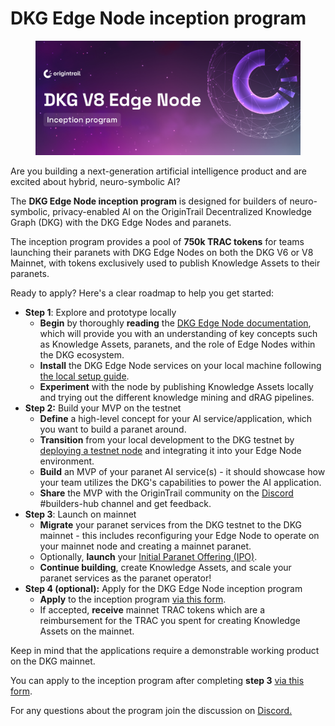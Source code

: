 # DKG Edge Node inception program

<figure><img src="../../.gitbook/assets/image (16).png" alt=""><figcaption></figcaption></figure>

Are you building a next-generation artificial intelligence product and are excited about hybrid, neuro-symbolic AI?

The **DKG Edge Node inception program** is designed for builders of neuro-symbolic, privacy-enabled AI on the OriginTrail Decentralized Knowledge Graph (DKG) with the DKG Edge Nodes and paranets.

The inception program provides a pool of **750k TRAC tokens** for teams launching their paranets with  DKG Edge Nodes on both the DKG V6 or V8 Mainnet, with tokens exclusively used to publish Knowledge Assets to their paranets.

Ready to apply? Here's a clear roadmap to help you get started:

* **Step 1**: Explore and prototype locally
  * **Begin** by thoroughly **reading** the [DKG Edge Node documentation](dkg-edge-node-architecture.md), which will provide you with an understanding of key concepts such as Knowledge Assets, paranets, and the role of Edge Nodes within the DKG ecosystem.
  * **Install** the DKG Edge Node services on your local machine following [the local setup guide](run-an-edge-node/manual-development-environment-setup.md).
  * **Experiment** with the node by publishing Knowledge Assets locally and trying out the different knowledge mining and dRAG pipelines.
* **Step 2:** Build your MVP on the testnet
  * **Define** a high-level concept for your AI service/application, which you want to build a paranet around.
  * **Transition** from your local development to the DKG testnet by [deploying a testnet node](../dkg-core-node/run-a-v8-core-node-on-testnet/) and integrating it into your Edge Node environment.
  * **Build** an MVP of your paranet AI service(s) - it should showcase how your team utilizes the DKG's capabilities to power the AI application.
  * **Share** the MVP with the OriginTrail community on the [Discord](https://discord.gg/xCaY7hvNwD) #builders-hub channel and get feedback.
* **Step 3**: Launch on mainnet
  * **Migrate** your paranet services from the DKG testnet to the DKG mainnet - this includes reconfiguring your Edge Node to operate on your mainnet node and creating a mainnet paranet.
  * Optionally,  **launch** your [Initial Paranet Offering (IPO)](../chatdkg-builder-toolkit/dkg-paranets/initial-paranet-offerings-ipos/launching-your-ipo.md).
  * **Continue building**, create Knowledge Assets, and scale your paranet services as the paranet operator!
* **Step 4 (optional):** Apply for the DKG Edge Node inception program
  * **Apply** to the inception program [via this form](https://docs.google.com/forms/d/e/1FAIpQLSdOoyoBFC7oEftK67Sioo32Yf1YHHONME4_c8j-34IxwpBgHg/viewform).
  * If accepted, **receive** mainnet TRAC tokens which are a reimbursement for the TRAC you spent for creating Knowledge Assets on the mainnet.

Keep in mind that the applications require a demonstrable working product on the DKG mainnet.

You can apply to the inception program after completing **step 3** [via this form](https://docs.google.com/forms/d/e/1FAIpQLSdOoyoBFC7oEftK67Sioo32Yf1YHHONME4_c8j-34IxwpBgHg/viewform).

For any questions about the program join the discussion on [Discord.](https://discord.gg/xCaY7hvNwD)
